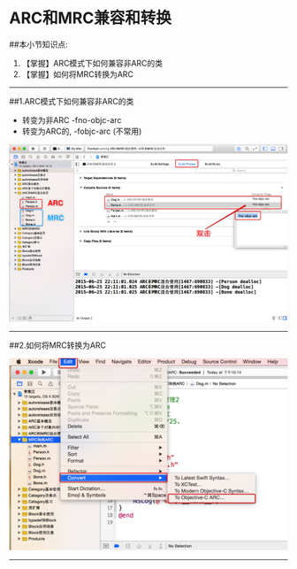 # ARC和MRC兼容和转换
##本小节知识点:
1. 【掌握】ARC模式下如何兼容非ARC的类
2. 【掌握】如何将MRC转换为ARC

---

##1.ARC模式下如何兼容非ARC的类
- 转变为非ARC -fno-objc-arc
- 转变为ARC的, -fobjc-arc (不常用)

![](images/a6/Snip20150625_5.png)

---

##2.如何将MRC转换为ARC

![](images/a6/Snip20150625_7.png)


---


